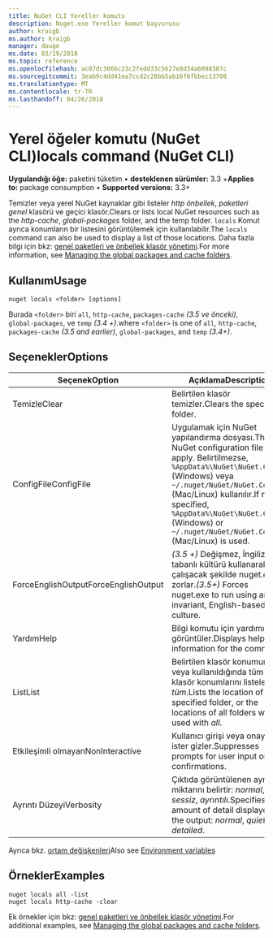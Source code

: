 ```yaml
---
title: NuGet CLI Yereller komutu
description: Nuget.exe Yereller komut başvurusu
author: kraigb
ms.author: kraigb
manager: douge
ms.date: 03/19/2018
ms.topic: reference
ms.openlocfilehash: ac07dc306bc23c2fedd33c5627e8d34a6098387c
ms.sourcegitcommit: 3eab9c4dd41ea7ccd2c28bb5ab16f6fbbec13708
ms.translationtype: MT
ms.contentlocale: tr-TR
ms.lasthandoff: 04/26/2018
---
```

# <a name="locals-command-nuget-cli"></a><span data-ttu-id="1b695-103">Yerel öğeler komutu (NuGet CLI)</span><span class="sxs-lookup"><span data-stu-id="1b695-103">locals command (NuGet CLI)</span></span>

<span data-ttu-id="1b695-104">**Uygulandığı öğe:** paketini tüketim &bullet; **desteklenen sürümler:** 3.3 +</span><span class="sxs-lookup"><span data-stu-id="1b695-104">**Applies to:** package consumption &bullet; **Supported versions:** 3.3+</span></span>

<span data-ttu-id="1b695-105">Temizler veya yerel NuGet kaynaklar gibi listeler *http önbellek*, *paketleri genel* klasörü ve geçici klasör.</span><span class="sxs-lookup"><span data-stu-id="1b695-105">Clears or lists local NuGet resources such as the *http-cache*, *global-packages* folder, and the temp folder.</span></span> <span data-ttu-id="1b695-106">`locals` Komut ayrıca konumların bir listesini görüntülemek için kullanılabilir.</span><span class="sxs-lookup"><span data-stu-id="1b695-106">The `locals` command can also be used to display a list of those locations.</span></span> <span data-ttu-id="1b695-107">Daha fazla bilgi için bkz: [genel paketleri ve önbellek klasör yönetimi](../consume-packages/managing-the-global-packages-and-cache-folders.md).</span><span class="sxs-lookup"><span data-stu-id="1b695-107">For more information, see [Managing the global packages and cache folders](../consume-packages/managing-the-global-packages-and-cache-folders.md).</span></span>

## <a name="usage"></a><span data-ttu-id="1b695-108">Kullanım</span><span class="sxs-lookup"><span data-stu-id="1b695-108">Usage</span></span>

```cli
nuget locals <folder> [options]
```

<span data-ttu-id="1b695-109">Burada `<folder>` biri `all`, `http-cache`, `packages-cache` *(3.5 ve önceki)*, `global-packages`, ve `temp` *(3.4 +)*.</span><span class="sxs-lookup"><span data-stu-id="1b695-109">where `<folder>` is one of `all`, `http-cache`, `packages-cache` *(3.5 and earlier)*, `global-packages`, and `temp` *(3.4+)*.</span></span>

## <a name="options"></a><span data-ttu-id="1b695-110">Seçenekler</span><span class="sxs-lookup"><span data-stu-id="1b695-110">Options</span></span>

| <span data-ttu-id="1b695-111">Seçenek</span><span class="sxs-lookup"><span data-stu-id="1b695-111">Option</span></span> | <span data-ttu-id="1b695-112">Açıklama</span><span class="sxs-lookup"><span data-stu-id="1b695-112">Description</span></span> |
| --- | --- |
| <span data-ttu-id="1b695-113">Temizle</span><span class="sxs-lookup"><span data-stu-id="1b695-113">Clear</span></span> | <span data-ttu-id="1b695-114">Belirtilen klasör temizler.</span><span class="sxs-lookup"><span data-stu-id="1b695-114">Clears the specified folder.</span></span> |
| <span data-ttu-id="1b695-115">ConfigFile</span><span class="sxs-lookup"><span data-stu-id="1b695-115">ConfigFile</span></span> | <span data-ttu-id="1b695-116">Uygulamak için NuGet yapılandırma dosyası.</span><span class="sxs-lookup"><span data-stu-id="1b695-116">The NuGet configuration file to apply.</span></span> <span data-ttu-id="1b695-117">Belirtilmezse, `%AppData%\NuGet\NuGet.Config` (Windows) veya `~/.nuget/NuGet/NuGet.Config` (Mac/Linux) kullanılır.</span><span class="sxs-lookup"><span data-stu-id="1b695-117">If not specified, `%AppData%\NuGet\NuGet.Config` (Windows) or `~/.nuget/NuGet/NuGet.Config` (Mac/Linux) is used.</span></span>|
| <span data-ttu-id="1b695-118">ForceEnglishOutput</span><span class="sxs-lookup"><span data-stu-id="1b695-118">ForceEnglishOutput</span></span> | <span data-ttu-id="1b695-119">*(3.5 +)*  Değişmez, İngilizce tabanlı kültürü kullanarak çalışacak şekilde nuget.exe zorlar.</span><span class="sxs-lookup"><span data-stu-id="1b695-119">*(3.5+)* Forces nuget.exe to run using an invariant, English-based culture.</span></span> |
| <span data-ttu-id="1b695-120">Yardım</span><span class="sxs-lookup"><span data-stu-id="1b695-120">Help</span></span> | <span data-ttu-id="1b695-121">Bilgi komutu için yardımı görüntüler.</span><span class="sxs-lookup"><span data-stu-id="1b695-121">Displays help information for the command.</span></span> |
| <span data-ttu-id="1b695-122">List</span><span class="sxs-lookup"><span data-stu-id="1b695-122">List</span></span> | <span data-ttu-id="1b695-123">Belirtilen klasör konumunu veya kullanıldığında tüm klasör konumlarını listeler *tüm*.</span><span class="sxs-lookup"><span data-stu-id="1b695-123">Lists the location of the specified folder, or the locations of all folders when used with *all*.</span></span> |
| <span data-ttu-id="1b695-124">Etkileşimli olmayan</span><span class="sxs-lookup"><span data-stu-id="1b695-124">NonInteractive</span></span> | <span data-ttu-id="1b695-125">Kullanıcı girişi veya onayı için ister gizler.</span><span class="sxs-lookup"><span data-stu-id="1b695-125">Suppresses prompts for user input or confirmations.</span></span> |
| <span data-ttu-id="1b695-126">Ayrıntı Düzeyi</span><span class="sxs-lookup"><span data-stu-id="1b695-126">Verbosity</span></span> | <span data-ttu-id="1b695-127">Çıktıda görüntülenen ayrıntı miktarını belirtir: *normal*, *sessiz*, *ayrıntılı*.</span><span class="sxs-lookup"><span data-stu-id="1b695-127">Specifies the amount of detail displayed in the output: *normal*, *quiet*, *detailed*.</span></span> |

<span data-ttu-id="1b695-128">Ayrıca bkz. [ortam değişkenleri](cli-ref-environment-variables.md)</span><span class="sxs-lookup"><span data-stu-id="1b695-128">Also see [Environment variables](cli-ref-environment-variables.md)</span></span>

## <a name="examples"></a><span data-ttu-id="1b695-129">Örnekler</span><span class="sxs-lookup"><span data-stu-id="1b695-129">Examples</span></span>

```cli
nuget locals all -list
nuget locals http-cache -clear
```

<span data-ttu-id="1b695-130">Ek örnekler için bkz: [genel paketleri ve önbellek klasör yönetimi](../consume-packages/managing-the-global-packages-and-cache-folders.md).</span><span class="sxs-lookup"><span data-stu-id="1b695-130">For additional examples, see [Managing the global packages and cache folders](../consume-packages/managing-the-global-packages-and-cache-folders.md).</span></span>

